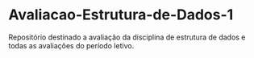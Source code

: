 # Avaliacao-Estrutura-de-Dados-1
Repositório destinado a avaliação da disciplina de estrutura de dados e todas as avaliações do período letivo.
